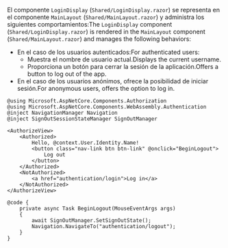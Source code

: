 <span data-ttu-id="48602-101">El componente `LoginDisplay` (`Shared/LoginDisplay.razor`) se representa en el componente `MainLayout` (`Shared/MainLayout.razor`) y administra los siguientes comportamientos:</span><span class="sxs-lookup"><span data-stu-id="48602-101">The `LoginDisplay` component (`Shared/LoginDisplay.razor`) is rendered in the `MainLayout` component (`Shared/MainLayout.razor`) and manages the following behaviors:</span></span>

* <span data-ttu-id="48602-102">En el caso de los usuarios autenticados:</span><span class="sxs-lookup"><span data-stu-id="48602-102">For authenticated users:</span></span>
  * <span data-ttu-id="48602-103">Muestra el nombre de usuario actual.</span><span class="sxs-lookup"><span data-stu-id="48602-103">Displays the current username.</span></span>
  * <span data-ttu-id="48602-104">Proporciona un botón para cerrar la sesión de la aplicación.</span><span class="sxs-lookup"><span data-stu-id="48602-104">Offers a button to log out of the app.</span></span>
* <span data-ttu-id="48602-105">En el caso de los usuarios anónimos, ofrece la posibilidad de iniciar sesión.</span><span class="sxs-lookup"><span data-stu-id="48602-105">For anonymous users, offers the option to log in.</span></span>

```razor
@using Microsoft.AspNetCore.Components.Authorization
@using Microsoft.AspNetCore.Components.WebAssembly.Authentication
@inject NavigationManager Navigation
@inject SignOutSessionStateManager SignOutManager

<AuthorizeView>
    <Authorized>
        Hello, @context.User.Identity.Name!
        <button class="nav-link btn btn-link" @onclick="BeginLogout">
            Log out
        </button>
    </Authorized>
    <NotAuthorized>
        <a href="authentication/login">Log in</a>
    </NotAuthorized>
</AuthorizeView>

@code {
    private async Task BeginLogout(MouseEventArgs args)
    {
        await SignOutManager.SetSignOutState();
        Navigation.NavigateTo("authentication/logout");
    }
}
```
